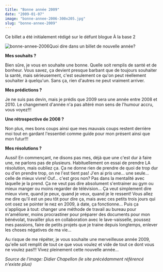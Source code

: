 ```yaml
---
title: "Bonne année 2009"
date: "2009-01-07"
image: "bonne-annee-2006-300x205.jpg"
slug: "bonne-annee-2009"
---
```


Ce billet a été initialement rédigé sur le défunt blogue À la base 2

![bonne-annee-2006](images/bonne-annee-2006-300x205.jpg "bonne-annee-2006")Quoi dire dans un billet de nouvelle année?

**Mes souhaits ?**

Bien sûre, je vous en souhaite une bonne. Quelle soit remplis de santé et de bonheur. Vous savez, ça devient presque barbant que de toujours souhaiter la santé, mais sérieusement, c'est seulement ce qu'on peut réellement souhaiter à quelqu'un. Sans ça, rien d'autres ne peut vraiment arriver.

**Mes prédictions ?**

Je ne suis pas devin, mais je prédis que 2009 sera une année entre 2008 et 2010. Le changement d'année n'a pas altéré mon sens de l'humour accru, vous voyez!!!

**Une rétrospective de 2008 ?**

Non plus, mes bons coups ainsi que mes mauvais coups restent derrière moi tout en gardant l'essentiel comme guide pour mon présent ainsi que mon futur!!!

**Mes résolutions ?**

Aussi! En commençant, ne disons pas mes, déjà que une c'est dur à faire une, ne parlons pas de plusieurs. Habituellement on essai de prendre LA résolution, mais oubliez ça. Ça ne donne rien de prendre de quoi de trop dur ou d'en prendre trop, on ne l'est tient pas! J'en ai pris une... une seule... celle de mieux vivre! Ouf... c'est gros non? Pas dans la mentalité avec laquelle je la prend. Ça ne veut pas dire absolument s'entrainer au gym ou mieux manger ou moins regarder de télévision... Ça veut simplement dire mieux vivre, quand je peux, quand je veux, quand je le ressent! Vous allez me dire qu'il est un peu tôt pour dire ça, mais avec ces petits trois jours qui ont osez se pointer le nez en 2009, à date, ça fonctionne... Puis ça s'applique à tout: changer une méthode de travail au bureau pour m'améliorer, moins procrastiner pour préparer des documents pour mon bénévolat, travailler plus en collaboration avec le lave-vaisselle, poussez mes passions, faire de petits projets que je traine depuis longtemps, enlever les choses négatives de ma vie...

Au risque de me répéter, je vous souhaite une merveilleuse année 2009, qu'elle soit remplit de tout ce que vous voulez et vide de tout ce dont vous ne voulez pas!!! Vivez pleinement cette nouvelle année...

_Source de l'image: Didier Chapellon (le site précédamment référencé n'existe plus)_
